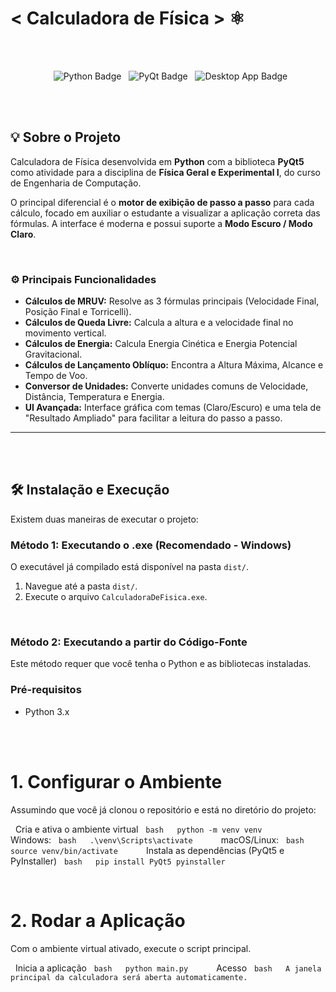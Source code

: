 # < Calculadora de Física > ⚛️
<br/>

<br/>
<p align="center">
  <img src="https://img.shields.io/badge/Python-3776AB?style=for-the-badge&logo=python&logoColor=white" alt="Python Badge"/>
  <img src="https://img.shields.io/badge/PyQt-41CD52?style=for-the-badge&logo=qt&logoColor=white" alt="PyQt Badge"/>
  <img src="https://img.shields.io/badge/Desktop_App-D057A7?style=for-the-badge" alt="Desktop App Badge"/>
</p>
<br/>

<br/>

## 💡 Sobre o Projeto

Calculadora de Física desenvolvida em **Python** com a biblioteca **PyQt5** como atividade para a disciplina de **Física Geral e Experimental I**, do curso de Engenharia de Computação.

O principal diferencial é o **motor de exibição de passo a passo** para cada cálculo, focado em auxiliar o estudante a visualizar a aplicação correta das fórmulas. A interface é moderna e possui suporte a **Modo Escuro / Modo Claro**.
<br/>

<br/>

### ⚙️ Principais Funcionalidades

* **Cálculos de MRUV:** Resolve as 3 fórmulas principais (Velocidade Final, Posição Final e Torricelli).
* **Cálculos de Queda Livre:** Calcula a altura e a velocidade final no movimento vertical.
* **Cálculos de Energia:** Calcula Energia Cinética e Energia Potencial Gravitacional.
* **Cálculos de Lançamento Oblíquo:** Encontra a Altura Máxima, Alcance e Tempo de Voo.
* **Conversor de Unidades:** Converte unidades comuns de Velocidade, Distância, Temperatura e Energia.
* **UI Avançada:** Interface gráfica com temas (Claro/Escuro) e uma tela de "Resultado Ampliado" para facilitar a leitura do passo a passo.

---

<br/>

<br/>

## 🛠️ Instalação e Execução

Existem duas maneiras de executar o projeto:

### Método 1: Executando o .exe (Recomendado - Windows)

O executável já compilado está disponível na pasta `dist/`.

1.  Navegue até a pasta `dist/`.
2.  Execute o arquivo `CalculadoraDeFisica.exe`.

<br/>

### Método 2: Executando a partir do Código-Fonte

Este método requer que você tenha o Python e as bibliotecas instaladas.

### Pré-requisitos

* Python 3.x

<br/>

<br/>

# 1. Configurar o Ambiente

Assumindo que você já clonou o repositório e está no diretório do projeto:

  Cria e ativa o ambiente virtual
  ```bash
  python -m venv venv
  ```
  
  Windows:
  ```bash
  .\venv\Scripts\activate
  ```
  
  macOS/Linux:
  ```bash
  source venv/bin/activate
  ```
  
  Instala as dependências (PyQt5 e PyInstaller)
  ```bash
  pip install PyQt5 pyinstaller
  ```

<br/>

# 2. Rodar a Aplicação
Com o ambiente virtual ativado, execute o script principal.


  Inicia a aplicação
  ```bash
  python main.py
  ```
  
  Acesso
  ```bash
  A janela principal da calculadora será aberta automaticamente.
  ```